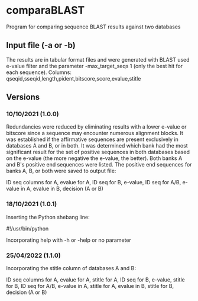 # comparaBLAST
Program for comparing sequence BLAST results against two databases

## Input file (-a or -b)
The results are in tabular format files and were generated with BLAST used e-value filter and the parameter -max_target_seqs 1 (only the best hit for each sequence). 
Columns:
qseqid,sseqid,length,pident,bitscore,score,evalue,stitle

## Versions

### 10/10/2021 (1.0.0)
Redundancies were reduced by eliminating results with a lower e-value or bitscore since a sequence may encounter numerous alignment blocks. It was established if the affirmative sequences are present exclusively in databases A and B, or in both. It was determined which bank had the most significant result for the set of positive sequences in both databases based on the e-value (the more negative the e-value, the better). Both banks A and B's positive end sequences were listed. The positive end sequences for banks A, B, or both were saved to output file:

ID seq columns for A, evalue for A, ID seq for B, e-value, ID seq for A/B, e-value in A, evalue in B, decision (A or B)

### 18/10/2021 (1.0.1)
Inserting the Python shebang line: 

#!/usr/bin/python

Incorporating help with -h or -help or no parameter 

### 25/04/2022 (1.1.0)
Incorporating the stitle column of databases A and B:

ID seq columns for A, evalue for A, stitle for A, ID seq for B, e-value, stitle for B, ID seq for A/B, e-value in A, stitle for A, evalue in B, stitle for B, decision (A or B)